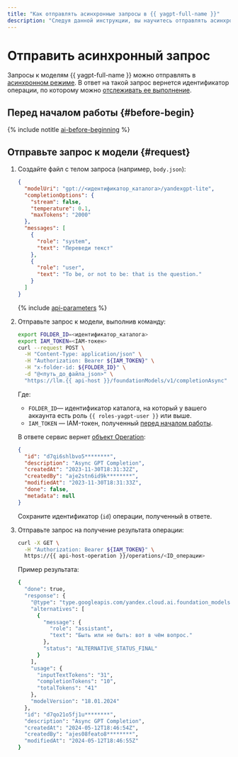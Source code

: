 ```yaml
---
title: "Как отправлять асинхронные запросы в {{ yagpt-full-name }}"
description: "Следуя данной инструкции, вы научитесь отправлять асинхронные запросы к моделям в {{ yagpt-full-name }}."
---
```


# Отправить асинхронный запрос

Запросы к моделям {{ yagpt-full-name }} можно отправлять в [асинхронном режиме](../../concepts/index.md#working-mode). В ответ на такой запрос вернется идентификатор операции, по которому можно [отслеживать ее выполнение](../../../api-design-guide/concepts/operation.md#monitoring).

## Перед началом работы {#before-begin}

{% include notitle [ai-before-beginning](../../../_includes/foundation-models/yandexgpt/ai-before-beginning.md) %}

## Отправьте запрос к модели {#request}

1. Создайте файл с телом запроса (например, `body.json`):

   ```json
   {
     "modelUri": "gpt://<идентификатор_каталога>/yandexgpt-lite",
     "completionOptions": {
       "stream": false,
       "temperature": 0.1,
       "maxTokens": "2000"
     },
     "messages": [
       {
         "role": "system",
         "text": "Переведи текст"
       },
       {
         "role": "user",
         "text": "To be, or not to be: that is the question."
       }
     ]
   }
   ```

   {% include [api-parameters](../../../_includes/foundation-models/yandexgpt/api-parameters.md) %}

1. Отправьте запрос к модели, выполнив команду:

   ```bash
   export FOLDER_ID=<идентификатор_каталога>
   export IAM_TOKEN=<IAM-токен>
   curl --request POST \
     -H "Content-Type: application/json" \
     -H "Authorization: Bearer ${IAM_TOKEN}" \
     -H "x-folder-id: ${FOLDER_ID}" \
     -d "@<путь_до_файла_json>" \
     "https://llm.{{ api-host }}/foundationModels/v1/completionAsync"
   ```

   Где:

   * `FOLDER_ID`— идентификатор каталога, на который у вашего аккаунта есть роль `{{ roles-yagpt-user }}` или выше.
   * `IAM_TOKEN` — IAM-токен, полученный [перед началом работы](#before-begin).

   В ответе сервис вернет [объект Operation](../../../api-design-guide/concepts/operation.md):

   ```json
   {
     "id": "d7qi6shlbvo5********",
     "description": "Async GPT Completion",
     "createdAt": "2023-11-30T18:31:32Z",
     "createdBy": "aje2stn6id9k********",
     "modifiedAt": "2023-11-30T18:31:33Z",
     "done": false,
     "metadata": null
   }
   ```

   Сохраните идентификатор (`id`) операции, полученный в ответе.

1. Отправьте запрос на получение результата операции:

    ```bash
    curl -X GET \
      -H "Authorization: Bearer ${IAM_TOKEN}" \
      https://{{ api-host-operation }}/operations/<ID_операции>
    ```

    Пример результата:

    ```bash
    {
      "done": true,
      "response": {
        "@type": "type.googleapis.com/yandex.cloud.ai.foundation_models.v1.CompletionResponse",
        "alternatives": [
          {
            "message": {
              "role": "assistant",
              "text": "Быть или не быть: вот в чём вопрос."
            },
            "status": "ALTERNATIVE_STATUS_FINAL"
          }
        ],
        "usage": {
          "inputTextTokens": "31",
          "completionTokens": "10",
          "totalTokens": "41"
        },
        "modelVersion": "18.01.2024"
      },
      "id": "d7qo21o5fj1u********",
      "description": "Async GPT Completion",
      "createdAt": "2024-05-12T18:46:54Z",
      "createdBy": "ajes08feato8********",
      "modifiedAt": "2024-05-12T18:46:55Z"
    }
    ```